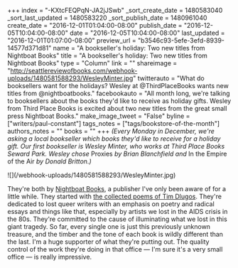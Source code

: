 +++
index = "-KXtcFEQPqN-JA2jJSwb"
_sort_create_date = 1480583040
_sort_last_updated = 1480583220
_sort_publish_date = 1480961040
create_date = "2016-12-01T01:04:00-08:00"
publish_date = "2016-12-05T10:04:00-08:00"
date = "2016-12-05T10:04:00-08:00"
last_updated = "2016-12-01T01:07:00-08:00"
preview_url = "b3546c93-5efe-3efd-8939-14577d371d81"
name = "A bookseller's holiday: Two new titles from Nightboat Books"
title = "A bookseller's holiday: Two new titles from Nightboat Books"
type = "Column"
link = ""
shareimage = "http://seattlereviewofbooks.com/webhook-uploads/1480581588293/WesleyMinter.jpg"
twitterauto = "What do booksellers want for the holidays? Wesley at @ThirdPlaceBooks wants new titles from @nightboatbooks."
facebookauto = "All month long, we're talking to booksellers about the books they'd like to receive as holiday gifts. Wesley from Third Place Books is excited about two new titles from the great small press Nightboat Books."
make_image_tweet = "False"
byline = ["writers/paul-constant"]
tags_notes = ["tags/bookstore-of-the-month"]
authors_notes = ""
books = ""
+++
*(Every Monday in December, we're asking a local bookseller which books they'd like to receive for a holiday gift. Our first bookseller is Wesley Minter, who works at Third Place Books Seward Park. Wesley chose* Proxies *by Brian Blanchfield and* In the Empire of the Air *by Donald Britton.)*

<p class="image">![](/webhook-uploads/1480581588293/WesleyMinter.jpg)</p>

They're both by [Nightboat Books](http://www.nightboat.org/), a publisher I've only been aware of for a little while. They started with [the collected poems of Tim Dlugos](http://www.nightboat.org/title/fast-life-collected-poems-tim-dlugos). They're dedicated to lost queer writers with an emphasis on poetry and radical essays and things like that, especially by artists we lost in the AIDS crisis in the 80s. They're committed to the cause of illuminating what we lost in this giant tragedy. So far, every single one is just this previously unknown treasure, and the timber and the tone of each book is wildly different than the last. I'm a huge supporter of what they're putting out. The quality control of the work they're doing in that office — I'm sure it's a very small office — is really impressive.
